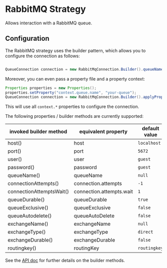 # RabbitMQ Strategy

Allows interaction with a RabbitMQ queue.

## Configuration

The RabbitMQ strategy uses the builder pattern, which allows you to configure the connection as follows:
```java

QueueConnection connection = new RabbitMqConnection.Builder().queueName("your-queue").build();

```

Moreover, you can even pass a property file and a property context: 
```java
Properties properties = new Properties();
properties.setProperty("context.queue.name", "your-queue");
QueueConnection connection = new RabbitMqConnection.Builder().applyProperties(properties, "context").build();

```
This will use all `context.*` properties to configure the connection.

The following properties / builder methods are currently supported:

| invoked builder method   | equivalent property      | default value |
|--------------------------|--------------------------|---------------|
| host()                   | host                     | `localhost`   |
| port()                   | port                     | `5672`        |
| user()                   | user                     | `guest`       |
| password()               | password                 | `guest`       |
| queueName()              | queueName                | `null`        |
| connectionAttempts()     | connection.attempts      | `-1`          |
| connectionAttemptsWait() | connection.attempts.wait | `1`           |
| queueDurable()           | queueDurable             | `true`        |
| queueExclusive()         | queueExclusive           | `false`       |
| queueAutodelete()        | queueAutoDelete          | `false`       |
| exchangeName()           | exchangeName             | `null`        |
| exchangeType()           | exchangeType             | `direct`      |
| exchangeDurable()        | exchangeDurable          | `false`       |
| routingkey()             | routingKey               | `routingkey`  |

See the [API doc](https://www.javadoc.io/doc/com.github.libgraviton/messaging/) for further details on the builder methods.